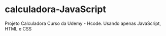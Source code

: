 # calculadora-JavaScript
Projeto Calculadora Curso da Udemy - Hcode. Usando apenas JavaScript, HTML e CSS
